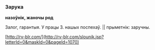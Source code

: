 ### Зарука
**назоўнік, жаночы род**

Залог, гарантыя. У працы 3. нашых поспехаў. || прыметнік: заручны.

<a rel="author">[http://rv-blr.com/](http://rv-blr.com/slounik.jsp?letterId=0&maskId=0&pageId=1070)</a>
